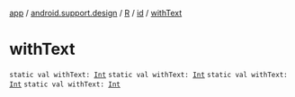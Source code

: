 [app](../../../index.md) / [android.support.design](../../index.md) / [R](../index.md) / [id](index.md) / [withText](.)

# withText

`static val withText: `[`Int`](https://kotlinlang.org/api/latest/jvm/stdlib/kotlin/-int/index.html)
`static val withText: `[`Int`](https://kotlinlang.org/api/latest/jvm/stdlib/kotlin/-int/index.html)
`static val withText: `[`Int`](https://kotlinlang.org/api/latest/jvm/stdlib/kotlin/-int/index.html)
`static val withText: `[`Int`](https://kotlinlang.org/api/latest/jvm/stdlib/kotlin/-int/index.html)